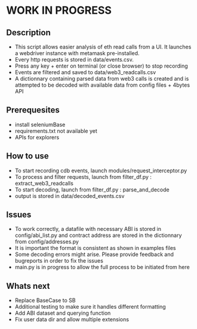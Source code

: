 # WORK IN PROGRESS

## Description

- This script allows easier analysis of eth read calls from a UI. It launches a webdriver instance with metamask pre-installed.
- Every http requests is stored in data/events.csv.
- Press any key + enter on terminal (or close browser) to stop recording
- Events are filtered and saved to data/web3_readcalls.csv
- A dictionnary containing parsed data from web3 calls is created and is attempted to be decoded with available data from config files + 4bytes API

## Prerequesites

- install seleniumBase
- requirements.txt not available yet
- APIs for explorers

## How to use

- To start recording cdb events, launch modules/request_interceptor.py
- To process and filter requests, launch from filter_df.py : extract_web3_readcalls
- To start decoding, launch from filter_df.py : parse_and_decode
- output is stored in data/decoded_events.csv

## Issues

- To work correctly, a datafile with necessary ABI is stored in config/abi_list.py and contract address are stored in the dictionnary from config/addresses.py
- It is important the format is consistent as shown in examples files
- Some decoding errors might arise. Please provide feedback and bugreports in order to fix the issues
- main.py is in progress to allow the full process to be initiated from here

## Whats next

- Replace BaseCase to SB
- Additional testing to make sure it handles different formatting
- Add ABI dataset and querying function
- Fix user data dir and allow multiple extensions
